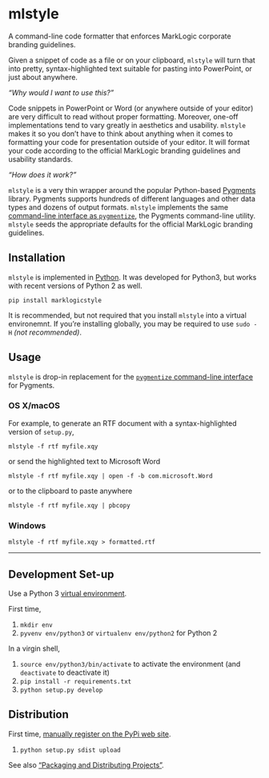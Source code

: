 # mlstyle

A command-line code formatter that enforces MarkLogic corporate branding guidelines. 

Given a snippet of code as a file or on your clipboard, `mlstyle` will turn that into pretty, syntax-highlighted text suitable for pasting into PowerPoint, or just about anywhere.

_“Why would I want to use this?”_

Code snippets in PowerPoint or Word (or anywhere outside of your editor) are very difficult to read without proper formatting. Moreover, one-off implementations tend to vary greatly in aesthetics and usability. `mlstyle` makes it so you don’t have to think about anything when it comes to formatting your code for presentation outside of your editor. It will format your code according to the official MarkLogic branding guidelines and usability standards.

_“How does it work?”_

`mlstyle` is a very thin wrapper around the popular Python-based [Pygments](http://pygments.org) library. Pygments supports hundreds of different languages and other data types and dozens of output formats. `mlstyle` implements the same [command-line interface as `pygmentize`](http://pygments.org/docs/cmdline/), the Pygments command-line utility. `mlstyle` seeds the appropriate defaults for the official MarkLogic branding guidelines. 

## Installation

`mlstyle` is implemented in [Python](https://www.python.org). It was developed for Python3, but works with recent versions of Python 2 as well. 

```shell
pip install marklogicstyle
```

It is recommended, but not required that you install `mlstyle` into a virtual environemnt. If you’re installing globally, you may be required to use `sudo -H` _(not recommended)_.

## Usage

`mlstyle` is drop-in replacement for the [`pygmentize` command-line interface](http://pygments.org/docs/cmdline/) for Pygments.

### OS X/macOS

For example, to generate an RTF document with a syntax-highlighted version of `setup.py`,

```shell
mlstyle -f rtf myfile.xqy
```

or send the highlighted text to Microsoft Word

```shell
mlstyle -f rtf myfile.xqy | open -f -b com.microsoft.Word
```

or to the clipboard to paste anywhere

```shell
mlstyle -f rtf myfile.xqy | pbcopy
```

### Windows 

```shell
mlstyle -f rtf myfile.xqy > formatted.rtf
```


--------------------------------------------------------

## Development Set-up

Use a Python 3 [virtual environment](https://docs.python.org/3/library/venv.html).

First time,

1. `mkdir env`
1. `pyvenv env/python3` or `virtualenv env/python2` for Python 2

In a virgin shell,

1. `source env/python3/bin/activate` to activate the environment (and `deactivate` to deactivate it)
1. `pip install -r requirements.txt`
1. `python setup.py develop`

## Distribution

First time, [manually register on the PyPi web site](https://pypi.python.org/pypi?%3Aaction=submit_form).

1. `python setup.py sdist upload`

See also [“Packaging and Distributing Projects”](https://packaging.python.org/distributing/#uploading-your-project-to-pypi).
